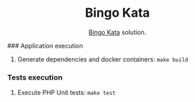 <h1 align="center">
  Bingo Kata
</h1>

<p align="center">
    <a href="https://agilekatas.co.uk/katas/Bingo-Kata">Bingo Kata</a> solution.
    
</p>
### Application execution

1. Generate dependencies and docker containers: `make build`

### Tests execution

1. Execute PHP Unit tests: `make test`